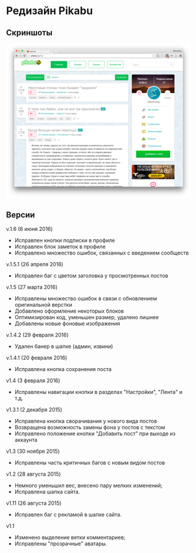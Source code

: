 # Редизайн Pikabu

## Скриншоты
![alt tag](https://github.com/Staremang/New-Pikabu-Design/blob/master/Screenshots/Screenshot-1.png?raw=true)

## Версии
v.1.6 (6 июня 2016)
 - Исправлен кнопки подписки в профиле
 - Исправлен блок заметок в профиле
 - Исправлено множество ошибок, связанных с введением сообществ

v.1.5.1 (26 апреля 2016)
 - Исправлен баг с цветом заголовка у просмотренных постов

v.1.5 (27 марта 2016)
 - Исправлены множество ошибок в связи с обновлением оригинальной верстки
 - Добавлено оформление некоторых блоков
 - Оптимизирован код, уменьшен размер, удалено лишнее
 - Добавлены новые фоновые изображения

v.1.4.2 (29 февраля 2016)
 - Удален банер в шапке (админ, извини)

v.1.4.1 (20 февраля 2016)
 - Исправлена кнопка сохранения поста

v1.4 (3 февраля 2016)
 - Исправлены навигации кнопки в разделах "Настройки", "Лента" и т.д.

v1.3.1 (2 декабря 2015)
 - Исправлена кнопка сворачивания у нового вида постов
 - Возвращена возможность замены фона у постов с текстом
 - Исправлено положение кнопки "Добавить пост" при выходе из аккаунта

v1.3 (30 ноября 2015)
 - Исправлены часть критичных багов с новым видом постов

v1.2 (28 августа 2015)
 - Немного уменьшил вес, внесено пару мелких изменений;
 - Исправлена шапка сайта.

v1.11 (26 августа 2015)
 - Исправлен баг с рекламой в шапке сайта.

v1.1
 - Изменено выделение ветки комментариев;
 - Исправлены "прозрачные" аватары.